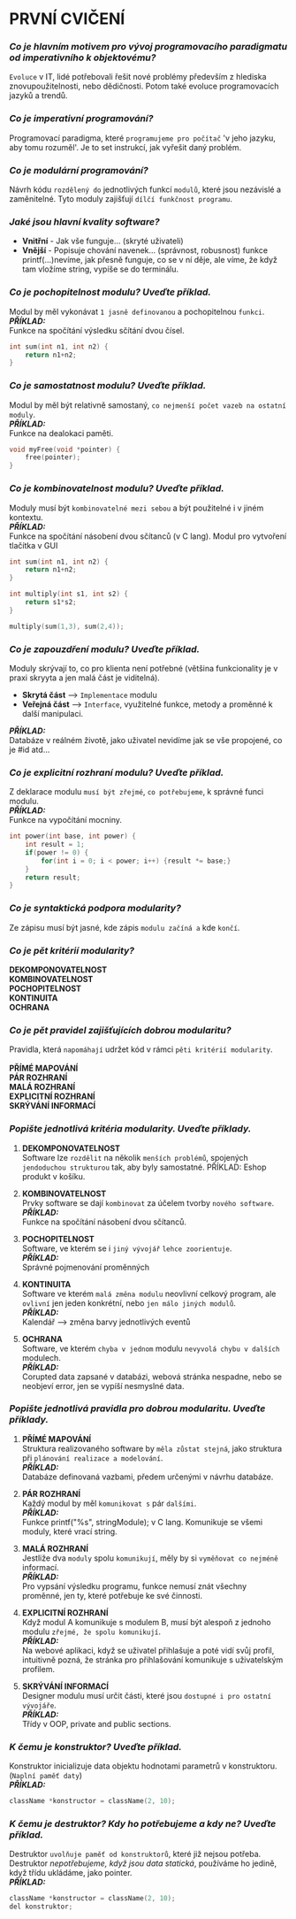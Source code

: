 # PRVNÍ CVIČENÍ

### *Co je hlavním motivem pro vývoj programovacího paradigmatu od imperativního k objektovému?*<br/>
 `Evoluce` v IT, lidé potřebovali řešit nové problémy především z hlediska znovupoužitelnosti, nebo dědičnosti. Potom také evoluce programovacích jazyků a trendů.<br/>

### *Co je imperativní programování?*<br/>
Programovací paradigma, které `programujeme pro počítač` 'v jeho jazyku, aby tomu rozuměl'. Je to set instrukcí, jak vyřešit daný problém.<br/>

### *Co je modulární programování?*<br/>
Návrh kódu `rozdělený do` jednotlivých funkcí `modulů`, které jsou nezávislé a zaměnitelné. Tyto moduly zajišťují `dílčí funkčnost programu`.<br/>

### *Jaké jsou hlavní kvality software?*<br/>
- **Vnitřní** - Jak vše funguje... (skryté uživateli)<br/>
- **Vnější** - Popisuje chování navenek... (správnost, robusnost)
funkce printf(...)nevíme, jak přesně funguje, co se v ní děje, ale víme, že když tam vložíme string, vypíše se do terminálu.<br/>

### *Co je pochopitelnost modulu? Uveďte příklad.*<br/>
Modul by měl vykonávat `1 jasně definovanou` a pochopitelnou `funkci`.<br/>
***PŘÍKLAD:***<br/>
Funkce na spočítání výsledku sčítání dvou čísel.<br/>
```c
int sum(int n1, int n2) {
    return n1+n2;
}
```

### *Co je  samostatnost modulu? Uveďte příklad.*<br/>
Modul by měl být relativně samostaný, `co nejmenší počet vazeb na ostatní moduly`.<br/>
***PŘÍKLAD:***<br/>
Funkce na dealokaci paměti.<br/>
```c
void myFree(void *pointer) {
    free(pointer);
}
```

### *Co je kombinovatelnost modulu? Uveďte příklad.*<br/>
Moduly musí být `kombinovatelné mezi sebou` a být použitelné i v jiném kontextu.<br/>
***PŘÍKLAD:***<br/>
Funkce na spočítání násobení dvou sčítanců (v C lang). Modul pro vytvoření tlačítka v GUI<br/>
```c
int sum(int n1, int n2) {
    return n1+n2;
}

int multiply(int s1, int s2) {
    return s1*s2;
}

multiply(sum(1,3), sum(2,4));
```

### *Co je zapouzdření modulu? Uveďte příklad.*<br/>
Moduly skrývají to, co pro klienta není potřebné (většina funkcionality je v praxi skryyta a jen malá část je viditelná).<br/>
- **Skrytá část** --> `Implementace` modulu<br/>
- **Veřejná část** --> `Interface`, využitelné funkce, metody a proměnné k další manipulaci.

***PŘÍKLAD:***<br/>
Databáze v reálném životě, jako uživatel nevidíme jak se vše propojené, co je #id atd...<br/>

### *Co je explicitní rozhraní modulu? Uveďte příklad.*<br/>
Z deklarace modulu `musí být zřejmé`, `co potřebujeme`, k správné funci modulu.<br/>
***PŘÍKLAD:***<br/>
Funkce na vypočítání mocniny. <br/>
```c
int power(int base, int power) {
    int result = 1;
    if(power != 0) {
        for(int i = 0; i < power; i++) {result *= base;}
    }
    return result;
}
```

### *Co je syntaktická podpora modularity?*<br/>
Ze zápisu musí být jasné, kde zápis `modulu začíná a` kde `končí`.<br/>

### *Co je pět kritérií modularity?*<br/>
**DEKOMPONOVATELNOST<br/>
KOMBINOVATELNOST<br/>
POCHOPITELNOST<br/>
KONTINUITA<br/>
OCHRANA<br/>**

### *Co je pět pravidel zajišťujících dobrou modularitu?*<br/>
Pravidla, která `napomáhají` udržet kód v rámci `pěti kritérií modularity`.<br/><br/>
**PŘÍMÉ MAPOVÁNÍ<br/>
PÁR ROZHRANÍ<br/>
MALÁ ROZHRANÍ<br/>
EXPLICITNÍ ROZHRANÍ<br/>
SKRÝVÁNÍ INFORMACÍ**

### *Popište jednotlivá kritéria modularity. Uveďte příklady.*
1. **DEKOMPONOVATELNOST**<br/>Software lze `rozdělit` na několik `menších problémů`, spojených `jendoduchou strukturou` tak, aby byly samostatné. 
PŘÍKLAD:
Eshop produkt v košíku.

2. **KOMBINOVATELNOST**<br/>Prvky software se dají `kombinovat` za účelem tvorby `nového software`.<br/> 
***PŘÍKLAD:***<br/>
Funkce na spočítání násobení dvou sčítanců.

3. **POCHOPITELNOST** <br/>Software, ve kterém se i `jiný vývojář` `lehce zoorientuje`.<br/>
***PŘÍKLAD:***<br/>
Správné pojmenování proměnných

4. **KONTINUITA**<br/>Software ve kterém `malá změna modulu` neovlivní celkový program, ale `ovlivní` jen jeden konkrétní, nebo `jen málo jiných modulů`.<br/>
***PŘÍKLAD:***<br/>
Kalendář --> změna barvy jednotlivých eventů

5. **OCHRANA**<br/>Software, ve kterém `chyba v jednom` modulu `nevyvolá chybu v dalších` modulech.<br/>
***PŘÍKLAD:***<br/>
Corupted data zapsané v databázi, webová stránka nespadne, nebo se neobjeví error, jen se vypíší nesmyslné data.

### *Popište jednotlivá pravidla pro dobrou modularitu. Uveďte příklady.*<br/>
1. **PŘÍMÉ MAPOVÁNÍ**<br/>Struktura realizovaného software by `měla zůstat stejná`, jako struktura při `plánování realizace a modelování`.<br/>
***PŘÍKLAD:***<br/>
Databáze definovaná vazbami, předem určenými v návrhu databáze.

2. **PÁR ROZHRANÍ**<br/>Každý modul by měl `komunikovat s` pár `dalšími`.<br/>
***PŘÍKLAD:***<br/>
Funkce printf("%s", stringModule); v C lang. Komunikuje se všemi moduly, které vrací string.

3. **MALÁ ROZHRANÍ**<br/>Jestliže dva `moduly` spolu `komunikují`, měly by si `vyměňovat co nejméně` informací.<br/>
***PŘÍKLAD:***<br/>
Pro vypsání výsledku programu, funkce nemusí znát všechny proměnné, jen ty, které potřebuje ke své činnosti.

4. **EXPLICITNÍ ROZHRANÍ**<br/>Když modul A komunikuje s modulem B, musí být alespoň z jednoho modulu `zřejmé, že spolu komunikují`.<br/>
***PŘÍKLAD:***<br/>
Na webové aplikaci, když se uživatel přihlašuje a poté vidí svůj profil, intuitivně pozná, že stránka pro přihlašování komunikuje s uživatelským profilem.

5. **SKRÝVÁNÍ INFORMACÍ**<br/>Designer modulu musí určit části, které jsou `dostupné i pro ostatní vývojáře`.<br/>
***PŘÍKLAD:***<br/>
Třídy v OOP, private and public sections.

### *K čemu je konstruktor? Uveďte příklad.*
Konstruktor inicializuje data objektu hodnotami parametrů v konstruktoru. (`Naplní paměť daty`)<br/>
***PŘÍKLAD:***
```cpp
className *konstructor = className(2, 10);
```

### *K čemu je destruktor? Kdy ho potřebujeme a kdy ne? Uveďte příklad.*
Destruktor `uvolňuje paměť od konstruktorů`, které již nejsou potřeba.
Destruktor *nepotřebujeme, když jsou data statická*, používáme ho jedině, když třídu ukládáme, jako pointer.<br/>
***PŘÍKLAD:***<br/>
```cpp
className *konstructor = className(2, 10);
del konstruktor;
```
